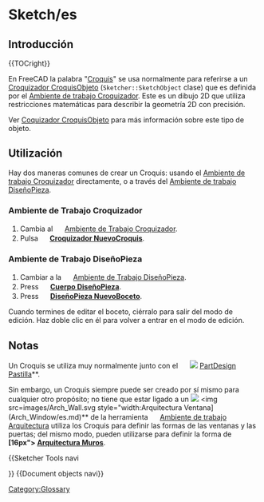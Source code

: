 # Sketch/es



## Introducción


{{TOCright}}

En FreeCAD la palabra \"[Croquis](Sketch/es.md)\" se usa normalmente para referirse a un [Croquizador CroquisObjeto](Sketcher_SketchObject/es.md) (`Sketcher::SketchObject` clase) que es definida por el [Ambiente de trabajo Croquizador](Sketcher_Workbench/es.md). Este es un dibujo 2D que utiliza restricciones matemáticas para describir la geometría 2D con precisión.

Ver [Coquizador CroquisObjeto](Sketcher_SketchObject/es.md) para más información sobre este tipo de objeto.

## Utilización

Hay dos maneras comunes de crear un Croquis: usando el [Ambiente de trabajo Croquizador](Sketcher_Workbench/es.md) directamente, o a través del [Ambiente de trabajo DiseñoPieza](PartDesign_Workbench/es.md).

### Ambiente de Trabajo Croquizador 

1.  Cambia al <img alt="" src=images/Workbench_Sketcher.svg  style="width:16px;"> [Ambiente de Trabajo Croquizador](Sketcher_Workbench/es.md).
2.  Pulsa **<img src=images/Sketcher_NewSketch.svg style="width:16px"> [Croquizador NuevoCroquis](Sketcher_NewSketch/es.md)**.

### Ambiente de Trabajo DiseñoPieza 

1.  Cambiar a la <img alt="" src=images/Workbench_PartDesign.svg  style="width:16px;"> [Ambiente de Trabajo DiseñoPieza](PartDesign_Workbench/es.md).
2.  Press **<img src=images/PartDesign_Body.svg style="width:16px"> [Cuerpo DiseñoPieza](PartDesign_Body/es.md)**.
3.  Press **<img src=images/PartDesign_NewSketch.svg style="width:16px"> [DiseñoPieza NuevoBoceto](PartDesign_NewSketch/es.md)**.

Cuando termines de editar el boceto, ciérralo para salir del modo de edición. Haz doble clic en él para volver a entrar en el modo de edición.

## Notas

Un Croquis se utiliza muy normalmente junto con el <img alt="" src=images/Workbench_PartDesign.svg  style="width:16px;"> <img src=images/PartDesign_Pad.svg style="width:Ambiente de trabajo DiseñoPiezas](PartDesign_Workbench/es.md) para crear sólidos por extrusión, utilizando el **[16px"> [PartDesign Pastilla](PartDesign_Pad/es.md)**.

Sin embargo, un Croquis siempre puede ser creado por sí mismo para cualquier otro propósito; no tiene que estar ligado a un <img src=images/Arch_Window.svg style="width:DiseñoPieza Cuerpo](PartDesign_Body/es.md). Por ejemplo, el **[16px"> <img src=images/Arch_Wall.svg style="width:Arquitectura Ventana](Arch_Window/es.md)** de la herramienta <img alt="" src=images/Workbench_Arch.svg  style="width:16px;"> [Ambiente de trabajo Arquitectura](Arch_Workbench/es.md) utiliza los Croquis para definir las formas de las ventanas y las puertas; del mismo modo, pueden utilizarse para definir la forma de **[16px"> [Arquitectura Muros](Arch_Wall/es.md)**.


{{Sketcher Tools navi

}} {{Document objects navi}} 

[Category:Glossary](Category:Glossary.md)
